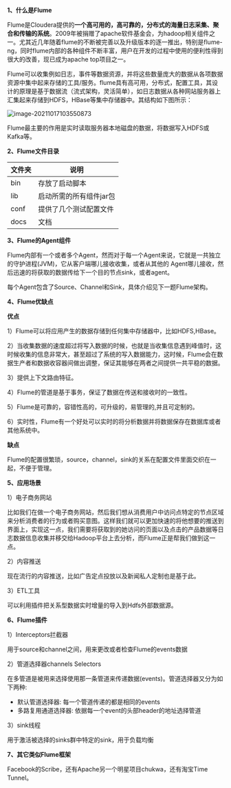 **1、什么是Flume**

Flume是Cloudera提供的**一个高可用的，高可靠的，分布式的海量日志采集、聚合和传输的系统**。2009年被捐赠了apache软件基金会，为hadoop相关组件之一。尤其近几年随着flume的不断被完善以及升级版本的逐一推出，特别是flume-ng，同时flume内部的各种组件不断丰富，用户在开发的过程中使用的便利性得到很大的改善，现已成为apache top项目之一。

Flume可以收集例如日志，事件等数据资源，并将这些数量庞大的数据从各项数据资源中集中起来存储的工具/服务。flume具有高可用，分布式，配置工具，其设计的原理是基于数据流（流式架构，灵活简单），如日志数据从各种网站服务器上汇集起来存储到HDFS，HBase等集中存储器中。其结构如下图所示：

![image-20211017103550873](https://github.com/Dr11ft/BigDataGuide/blob/master/%E9%9D%A2%E8%AF%95/Flume%E9%9D%A2%E8%AF%95%E9%A2%98%E6%95%B4%E7%90%86/Flume/Pics/Flume-%E4%BB%8B%E7%BB%8D%E4%B8%8BFlume.png)

Flume最主要的作用是实时读取服务器本地磁盘的数据，将数据写入HDFS或Kafka等。

**2、Flume文件目录**

| 文件夹 | 说明                    |
| ------ | ----------------------- |
| bin    | 存放了启动脚本          |
| lib    | 启动所需的所有组件jar包 |
| conf   | 提供了几个测试配置文件  |
| docs   | 文档                    |

**3、Flume的Agent组件**

Flume内部有一个或者多个Agent，然而对于每一个Agent来说，它就是一共独立的守护进程(JVM)，它从客户端哪儿接收收集，或者从其他的 Agent哪儿接收，然后迅速的将获取的数据传给下一个目的节点sink，或者agent。

每个Agent包含了Source、Channel和Sink，具体介绍见下一题Flume架构。

**4、Flume优缺点**

**优点**

1）Flume可以将应用产生的数据存储到任何集中存储器中，比如HDFS,HBase。

2）当收集数据的速度超过将写入数据的时候，也就是当收集信息遇到峰值时，这时候收集的信息非常大，甚至超过了系统的写入数据能力，这时候，Flume会在数据生产者和数据收容器间做出调整，保证其能够在两者之间提供一共平稳的数据。

3）提供上下文路由特征。

4）Flume的管道是基于事务，保证了数据在传送和接收时的一致性。

5）Flume是可靠的，容错性高的，可升级的，易管理的,并且可定制的。

6）实时性，Flume有一个好处可以实时的将分析数据并将数据保存在数据库或者其他系统中。

**缺点**

Flume的配置很繁琐，source，channel，sink的关系在配置文件里面交织在一起，不便于管理。

**5、应用场景**

1）电子商务网站

比如我们在做一个电子商务网站，然后我们想从消费用户中访问点特定的节点区域来分析消费者的行为或者购买意图。这样我们就可以更加快速的将他想要的推送到界面上，实现这一点，我们需要将获取到的她访问的页面以及点击的产品数据等日志数据信息收集并移交给Hadoop平台上去分析，而Flume正是帮我们做到这一点。

2）内容推送

现在流行的内容推送，比如广告定点投放以及新闻私人定制也是基于此。

3）ETL工具

可以利用插件把关系型数据实时增量的导入到Hdfs外部数据源。

**6、Flume插件**

1）Interceptors拦截器

用于source和channel之间，用来更改或者检查Flume的events数据

2）管道选择器channels Selectors

在多管道是被用来选择使用那一条管道来传递数据(events)。管道选择器又分为如下两种:

- 默认管道选择器: 每一个管道传递的都是相同的events
- 多路复用通道选择器: 依据每一个event的头部header的地址选择管道

3）sink线程

用于激活被选择的sinks群中特定的sink，用于负载均衡

**7、其它类似Flume框架**

Facebook的Scribe，还有Apache另一个明星项目chukwa，还有淘宝Time Tunnel。
